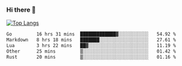 ### Hi there 👋

<!--
**3Xpl0it3r/3Xpl0it3r** is a ✨ _special_ ✨ repository because its `README.md` (this file) appears on your GitHub profile.

Here are some ideas to get you started:

- 🔭 I’m currently working on ...
- 🌱 I’m currently learning ...
- 👯 I’m looking to collaborate on ...
- 🤔 I’m looking for help with ...
- 💬 Ask me about ...
- 📫 How to reach me: ...
- 😄 Pronouns: ...
- ⚡ Fun fact: ...
-->


[![Top Langs](https://github-readme-stats.vercel.app/api/top-langs/?username=3Xpl0it3r&layout=compact)](https://github.com/3Xpl0it3r/3Xpl0it3r)

<!--START_SECTION:waka-->

```txt
Go         16 hrs 31 mins  █████████████▓░░░░░░░░░░░   54.92 %
Markdown   8 hrs 18 mins   ███████░░░░░░░░░░░░░░░░░░   27.61 %
Lua        3 hrs 22 mins   ██▓░░░░░░░░░░░░░░░░░░░░░░   11.19 %
Other      25 mins         ▒░░░░░░░░░░░░░░░░░░░░░░░░   01.42 %
Rust       20 mins         ▒░░░░░░░░░░░░░░░░░░░░░░░░   01.16 %
```

<!--END_SECTION:waka-->
